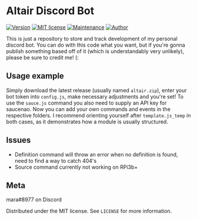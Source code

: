 # Altair Discord Bot
[![Version](https://img.shields.io/github/v/release/tatsumara/altair)](https://github.com/tatsumara/altair/releases/latest)
[![MIT license](https://img.shields.io/badge/License-MIT-blue.svg)](https://lbesson.mit-license.org/)
[![Maintenance](https://img.shields.io/badge/Maintained%3F-yes-green.svg)](https://github.com/tatsumara/altair/graphs/commit-activity)
[![Author](https://img.shields.io/badge/Author-mara-purple.svg)](https://shields.io/)

This is just a repository to store and track development of my personal discord bot. You can do with this code what you want, but if you're gonna publish something based off of it (which is understandably very unlikely), please be sure to credit me! (:

## Usage example
Simply download the latest release (usually named ``altair.zip``), enter your bot token into ``config.js``, make necessary adjustments and you're set!
To use the `sauce.js` command you also need to supply an API key for saucenao.
Now you can add your own commands and events in the respective folders.
I recommend orienting yourself after ``template.js_temp`` in both cases, as it demonstrates how a module is usually structured.

## Issues
* Definition command will throw an error when no definition is found, need to find a way to catch 404's
* Source command currently not working on RPi3b+

## Meta
mara#8977 on Discord

Distributed under the MIT license. See ``LICENSE`` for more information.
